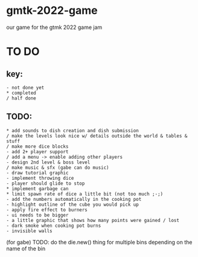 # gmtk-2022-game
our game for the gtmk 2022 game jam


# TO DO

## key:
	- not done yet
	* completed
	/ half done

## TODO:
  	* add sounds to dish creation and dish submission
	/ make the levels look nice w/ details outside the world & tables & stuff
	/ make more dice blocks
	- add 2+ player support
	/ add a menu -> enable adding other players
	- design 2nd level & boss level
	/ make music & sfx (gabe can do music)
	- draw tutorial graphic
	- implement throwing dice
	- player should glide to stop
	* implement garbage can
	* limit spawn rate of dice a little bit (not too much ;-;)
	- add the numbers automatically in the cooking pot
	- highlight outline of the cube you would pick up
	- apply fire effect to burners
	- ui needs to be bigger
	- a little graphic that shows how many points were gained / lost
	- dark smoke when cooking pot burns
	- invisible walls
	
(for gabe) TODO: do the die.new() thing for multiple bins depending on the name of the bin
